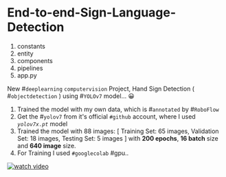 # End-to-end-Sign-Language-Detection

1. constants
2. entity
3. components
4. pipelines
5. app.py

New #``deeplearning`` ``computervision`` Project, Hand Sign Detection ( #``objectdetection`` ) using #``YOLOv7`` model... 😀
1. Trained the model with my own data, which is #``annotated`` by #``RoboFlow``
2. Get the #``yolov7`` from it's official ``#github`` account, where I used *``yolov7x.pt``* model
3. Trained the model with 88 images:
        [ Training Set: 65 images,
          Validation Set: 18 images,
          Testing Set: 5 images ] with **200 epochs**, **16 batch** size and **640 image** size.
4. For Training I used ``#googlecolab`` #gpu..

[![watch video](https://github.com/Dibya069/Hand_sign_detection/blob/main/data/tom.jpg)](https://github.com/Dibya069/Hand_sign_detection/assets/121597961/1d01e01d-b2b8-4c66-97da-ed57247ab740)
